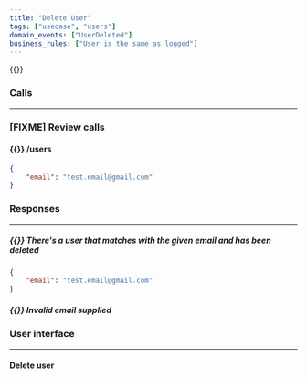 ```yaml
---
title: "Delete User"
tags: ["usecase", "users"]
domain_events: ["UserDeleted"]
business_rules: ["User is the same as logged"]
---
```


{{<imgnewtab src="delete-user-usecase.png" alt="User signIn usecase"  srcfile="delete-user-usecase.graphml">}}

### Calls
---

### [FIXME] Review calls
#### {{<oplockcall src="DELETE">}} /users
```json
{
    "email": "test.email@gmail.com"
}
```

### Responses
---

##### {{<responses code="200">}}  There's a user that matches with the given email and has been deleted
```json
{
    "email": "test.email@gmail.com"
}
```

##### {{<responses code="400">}} Invalid email supplied

### User interface
---

#### Delete user
